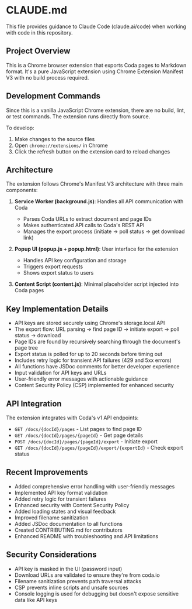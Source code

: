 # CLAUDE.md

This file provides guidance to Claude Code (claude.ai/code) when working with code in this repository.

## Project Overview

This is a Chrome browser extension that exports Coda pages to Markdown format. It's a pure JavaScript extension using Chrome Extension Manifest V3 with no build process required.

## Development Commands

Since this is a vanilla JavaScript Chrome extension, there are no build, lint, or test commands. The extension runs directly from source.

To develop:
1. Make changes to the source files
2. Open `chrome://extensions/` in Chrome
3. Click the refresh button on the extension card to reload changes

## Architecture

The extension follows Chrome's Manifest V3 architecture with three main components:

1. **Service Worker (background.js)**: Handles all API communication with Coda
   - Parses Coda URLs to extract document and page IDs
   - Makes authenticated API calls to Coda's REST API
   - Manages the export process (initiate → poll status → get download link)

2. **Popup UI (popup.js + popup.html)**: User interface for the extension
   - Handles API key configuration and storage
   - Triggers export requests
   - Shows export status to users

3. **Content Script (content.js)**: Minimal placeholder script injected into Coda pages

## Key Implementation Details

- API keys are stored securely using Chrome's storage.local API
- The export flow: URL parsing → find page ID → initiate export → poll status → download
- Page IDs are found by recursively searching through the document's page tree
- Export status is polled for up to 20 seconds before timing out
- Includes retry logic for transient API failures (429 and 5xx errors)
- All functions have JSDoc comments for better developer experience
- Input validation for API keys and URLs
- User-friendly error messages with actionable guidance
- Content Security Policy (CSP) implemented for enhanced security

## API Integration

The extension integrates with Coda's v1 API endpoints:
- `GET /docs/{docId}/pages` - List pages to find page ID
- `GET /docs/{docId}/pages/{pageId}` - Get page details
- `POST /docs/{docId}/pages/{pageId}/export` - Initiate export
- `GET /docs/{docId}/pages/{pageId}/export/{exportId}` - Check export status

## Recent Improvements

- Added comprehensive error handling with user-friendly messages
- Implemented API key format validation
- Added retry logic for transient failures
- Enhanced security with Content Security Policy
- Added loading states and visual feedback
- Improved filename sanitization
- Added JSDoc documentation to all functions
- Created CONTRIBUTING.md for contributors
- Enhanced README with troubleshooting and API limitations

## Security Considerations

- API key is masked in the UI (password input)
- Download URLs are validated to ensure they're from coda.io
- Filename sanitization prevents path traversal attacks
- CSP prevents inline scripts and unsafe sources
- Console logging is used for debugging but doesn't expose sensitive data like API keys